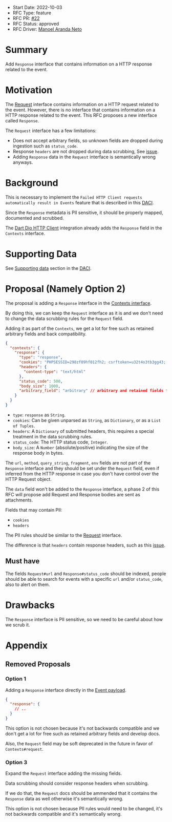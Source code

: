 * Start Date: 2022-10-03
* RFC Type: feature
* RFC PR: [#22](https://github.com/getsentry/rfcs/pull/22)
* RFC Status: approved
* RFC Driver: [Manoel Aranda Neto](https://github.com/marandaneto)

# Summary

Add `Response` interface that contains information on a HTTP response related to the event.

# Motivation

The [Request](https://develop.sentry.dev/sdk/event-payloads/request/) interface contains information on a HTTP request related to the event. However, there is no interface that contains information on a HTTP response related to the event. This RFC proposes a new interface called `Response`.

The `Request` interface has a few limitations:
* Does not accept arbitrary fields, so unknown fields are dropped during ingestion such as `status_code`.
* Response `headers` are not dropped during data scrubbing, See [issue](https://github.com/getsentry/relay/issues/1501).
* Adding `Response` data in the `Request` interface is semantically wrong anyways.

# Background

This is necessary to implement the `Failed HTTP Client requests automatically result in Events` feature that is described in this [DACI](https://www.notion.so/sentry/Failed-HTTP-Client-requests-automatically-result-in-Events-f6c21d2a58ce4f2c889a823fd1da0044).

Since the `Response` metadata is PII sensitive, it should be properly mapped, documented and scrubbed.

The [Dart Dio HTTP Client](https://docs.sentry.io/platforms/dart/configuration/integrations/dio/) integration already adds the `Response` field in the `Contexts` interface.

# Supporting Data

See [Supporting data](https://www.notion.so/sentry/Failed-HTTP-Client-requests-automatically-result-in-Events-f6c21d2a58ce4f2c889a823fd1da0044#0ca951d5216742dbaab02f5fd33b8fb5) section in the [DACI](https://www.notion.so/sentry/Failed-HTTP-Client-requests-automatically-result-in-Events-f6c21d2a58ce4f2c889a823fd1da0044).

# Proposal (Namely Option 2)

The proposal is adding a `Response` interface in the [Contexts interface](https://develop.sentry.dev/sdk/event-payloads/contexts/).

By doing this, we can keep the `Request` interface as it is and we don't need to change the data scrubbing rules for the `Request` field.

Adding it as part of the `Contexts`, we get a lot for free such as retained arbitrary fields and back compatibility.

```json
{
  "contexts": {
    "response": {
      "type": "response",
      "cookies": "PHPSESSID=298zf09hf012fh2; csrftoken=u32t4o3tb3gg43; _gat=1;",
      "headers": {
        "content-type": "text/html"
      },
      "status_code": 500,
      "body_size": 1000,
      "arbitrary_field": "arbitrary" // arbitrary and retained fields for backwards compatibility when adding new fields
    }
  }
}
```

* `type`: `response` as `String`.
* `cookies`: Can be given unparsed as `String`, as `Dictionary`, or as a `List of Tuples`.
* `headers`: A `Dictionary` of submitted headers, this requires a special treatment in the data scrubbing rules.
* `status_code`: The HTTP status code, `Integer`.
* `body_size`: A `Number` (absolute/positive) indicating the size of the response body in bytes.

The `url`, `method`, `query_string`, `fragment`, `env` fields are not part of the `Response` interface and they should be set under the `Request` field, even if inferred from the HTTP response in case you don't have control over the HTTP Request object.

The `data` field won't be added to the `Response` interface, a phase 2 of this RFC will propose add Request and Response bodies are sent as attachments.

Fields that may contain PII:
* `cookies`
* `headers`

The PII rules should be similar to the [Request](https://develop.sentry.dev/sdk/event-payloads/request/) interface.

The difference is that `headers` contain response headers, such as this [issue](https://github.com/getsentry/relay/issues/1501).

## Must have

The fields `Request#url` and `Response#status_code` should be indexed, people should be able to search for events with a specific `url` and/or `status_code`, also to alert on them.

# Drawbacks

The `Response` interface is PII sensitive, so we need to be careful about how we scrub it.

# Appendix

## Removed Proposals

### Option 1

Adding a `Response` interface directly in the [Event payload](https://develop.sentry.dev/sdk/event-payloads/).

```json
{
  "response": {
    // ..
  }
}
```

This option is not chosen because it's not backwards compatible and we don't get a lot for free such as retained arbitrary fields and develop docs.

Also, the `Request` field may be soft deprecated in the future in favor of `Contexts#request`.

### Option 3

Expand the `Request` interface adding the missing fields.

Data scrubbing should consider response headers when scrubbing.

If we do that, the `Request` docs should be ammended that it contains the `Response` data as well otherwise it's semantically wrong.


This option is not chosen because PII rules would need to be changed, it's not backwards compatible and it's semantically wrong.
